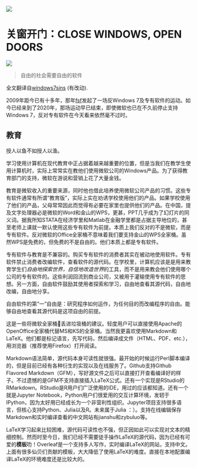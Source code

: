 ![](http://static.fsf.org/fsforg/graphics/windows-infographic_long.png)
# 关窗开门：CLOSE WINDOWS, OPEN DOORS

![](https://static.fsf.org/nosvn/images/badges/fsfs_icons_beige-bg.png)
> 自由的社会需要自由的软件

全文翻译自[windows7sins](http://en.windows7sins.org/) (有改动).

2009年距今已有十多年，那年[fsf](https://www.fsf.org/)发起了一场反Windows 7及专有软件的运动。如今已经来到了2020年，那场运动早已结束，即使微软也已在不久前停止支持Windows 7，反对专有软件在今天看来依然毫不过时。

## 教育
授人以鱼不如授人以渔。

学习使用计算机在现代教育中正占据着越来越重要的位置，但是当我们在教学生使用计算机时，实际上常常实在教他们使用微软公司的Windows产品。为了获得教育部门的支持，微软在游说和营销上花了大量金钱。

教育是微软收入的重要来源，同时他也借此培养使用微软公司产品的习惯。这些专有软件通常有所谓“教育版”，实际上实在劝诱学校使用他们的产品。如果学校使用了他们的产品，父母常常因此而觉得有必要在家里也提供他们的产品。在中国，提及文字处理器必是微软的Word和金山的WPS，更甚，PPT几乎成为了幻灯片的同义词。据我所知STATA在经济学里和Matlab在金融学里都是占据主导地位的，甚至老师上课就一默认使用这些专有软件为前提。本质上我们反对的不是微软，而是专有软件。反对微软的Office全家桶不意味着我们要支持金山的WPS全家桶。虽然WPS是免费的，但免费的不是自由的。他们本质上都是专有软件。

专有软件与教育是不兼容的。购买专有软件的消费者其实在被动地使用软件。专有软件禁止消费者改编软件，查看软件的源代码。在学校里，计算机应该是是用来教育学生们*自由地探索世界，自信地改造世界*的工具，而不是用来教会他们使用哪个公司的专有软件的。这些利润回流到商业公司，又被用于灌输使用专有软件的思想。另一方面，自由软件鼓励其使用者探索和学习，自由地查看其源代码，自由地改编，自由地分享。

自由软件的第“一”自由是：研究程序如何运作，为任何目的而改编程序的自由。能够自由地查看其源代码是这项自由的前提。

这是一些将微软全家桶:put_litter_in_its_place:丢进垃圾桶的建议。轻度用户可以直接使用Apache的OpenOffice全家桶代替MS和KS的全家桶。当然我更喜欢使用Markdown和LaTeX。他们都是标记语言，先写代码，然后编译成文件（HTML、PDF、etc.），用浏览器（推荐使用Firefox）打开阅读。

Markdown语法简单，源代码本身可读性就很强。最开始的时候运行Perl脚本编译的，但是目前已经有各种衍生的实现以及在线服务了。Github支持Github Flavored Markdown（GFM），写好源文件之后可以直接打开查看编译好的样子。不过遗憾的是GFM不支持直接插入LaTeX公式。还有一个实现是RStudio的RMarkdown。RStudio是R用户们广泛使用的IDE，用过的应该都知道。还有一个就是Jupyter Notebook，Python用户们很爱用的交互计算环境，发轫于IPython，因为太好用已经成长为一个非营利性组织。Jupyter项目支持很多语言，但核心支持Python、Julia以及R。未来属于Julia ：）。支持在线编辑保存Markdown和实时编译查看的中文网站有jianshu和zybuluo等。

LaTeX学习起来比较困难，源代码可读性也不强，但正因如此可以实现对文本的精细控制。然而时至今日，我们已经不需要徒手操作LaTeX的源代码，因为已经有可爱的**模板**叻！Overleaf是一个支持多人写作，实时编译LaTeX的网站，支持中文。上面有很多仙贝们贡献的模板，大大降低了使用LaTeX的难度。直接在本地配置编译LaTeX的环境难度还是比较大的。
